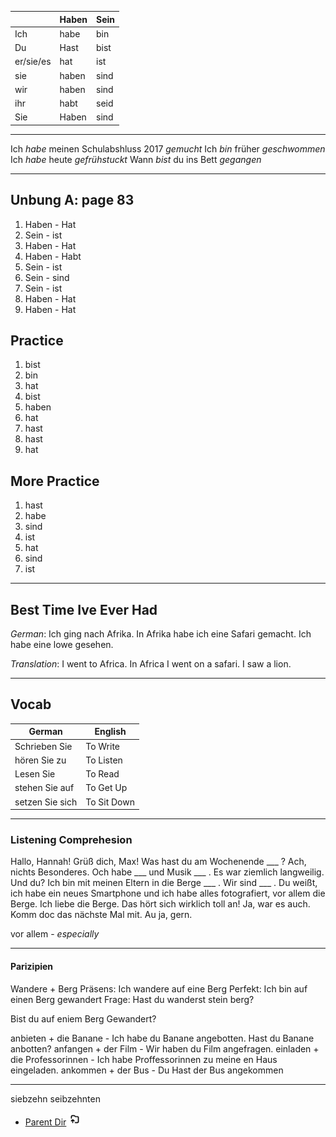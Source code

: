 
|  | Haben | Sein |
| ---- | ---- | ---- |
| Ich | habe | bin |
| Du | Hast | bist |
| er/sie/es | hat | ist |
| sie | haben | sind |
| wir | haben | sind |
| ihr | habt | seid |
| Sie | Haben | sind |

****

Ich *habe* meinen Schulabshluss 2017 *gemucht*
Ich *bin* früher *geschwommen*
Ich *habe* heute *gefrühstuckt*
Wann *bist* du ins Bett *gegangen*

****

## Unbung A: page 83

1) Haben - Hat
2) Sein - ist 
3) Haben - Hat
4) Haben - Habt
5) Sein - ist
6) Sein - sind
7) Sein - ist
8) Haben - Hat
9) Haben - Hat 


## Practice

1) bist
2) bin
3) hat
4) bist
5) haben
6) hat
7) hast
8) hast
9) hat 

## More Practice

1) hast
2) habe
3) sind
4) ist
5) hat
6) sind 
7) ist

****

## Best Time Ive Ever Had

*German*: Ich ging nach Afrika. In Afrika habe ich eine Safari gemacht.
Ich habe eine lowe gesehen.  

*Translation*: I went to Africa. In Africa I went on a safari. I saw a lion.

****

## Vocab

| German | English |
| ---- | ---- |
| Schrieben Sie | To Write |
| hören Sie zu | To Listen |
| Lesen Sie | To Read |
| stehen Sie auf | To Get Up |
| setzen Sie sich | To Sit Down |

****

### Listening Comprehesion

Hallo, Hannah!
Grüß dich, Max! Was hast du am Wochenende ___ ? 
Ach, nichts Besonderes. Och habe ___ und Musik ___ . Es war ziemlich langweilig. Und du?
Ich bin mit meinen Eltern in die Berge ___ . Wir sind ___ . Du weißt, ich habe ein neues Smartphone und ich habe alles fotografiert, vor allem die Berge. Ich liebe die Berge. 
Das hört sich wirklich toll an!
Ja, war es auch. Komm doc das nächste Mal mit. 
Au ja, gern.

vor allem - _especially_

****

#### Parizipien

Wandere + Berg
Präsens: Ich wandere auf eine Berg
Perfekt: Ich bin auf einen Berg gewandert
Frage: Hast du wanderst stein berg?

Bist du auf eniem Berg Gewandert?

anbieten + die Banane - Ich habe du Banane angebotten. Hast du Banane anbotten?
anfangen + der Film - Wir haben du Film angefragen. 
einladen + die Professorinnen - Ich habe Proffessorinnen zu meine en Haus eingeladen. 
ankommen + der Bus - Du Hast der Bus angekommen

****

siebzehn
seibzehnten


- [Parent Dir](Spring2024/German/Index.md) <img src="../../Assets/parent.png" alt="Root Dir Folder" style="width:20px;height:20px;">